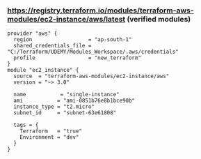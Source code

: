 ### https://registry.terraform.io/modules/terraform-aws-modules/ec2-instance/aws/latest (verified modules)


```hcl
provider "aws" {
  region                  = "ap-south-1"
  shared_credentials_file = "C:/Terraform/UDEMY/Modules_Workspace/.aws/credentials"
  profile                 = "new_terraform"
}
module "ec2_instance" {
  source  = "terraform-aws-modules/ec2-instance/aws"
  version = "~> 3.0"

  name           = "single-instance"
  ami           = "ami-0851b76e8b1bce90b"
  instance_type = "t2.micro"
  subnet_id     = "subnet-63e61808"

  tags = {
    Terraform   = "true"
    Environment = "dev"
  }
}
```
